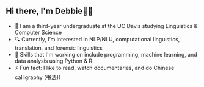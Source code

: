 ## Hi there, I'm Debbie👋🏾

- 🔭 I am a third-year undergraduate at the UC Davis studying Linguistics & Computer Science
- 🔍 Currently, I’m interested in NLP/NLU, computational linguistics, translation, and forensic linguistics
- 🌱 Skills that I'm working on include programming, machine learning, and data analysis using Python & R 
- ⚡ Fun fact: I like to read, watch documentaries, and do Chinese calligraphy (书法)!
